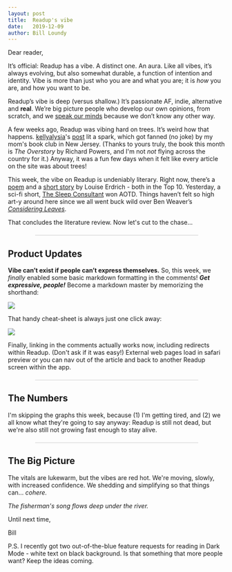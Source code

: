 ```yaml
---
layout: post
title:  Readup's vibe
date:   2019-12-09
author: Bill Loundy
---
```

<p> Dear reader, </p> <p> It’s official: Readup has a vibe. A distinct one. An aura. Like all vibes, it’s always evolving, but also somewhat durable, a function of intention and identity. Vibe is more than just who you are and what you are; it is <em>how</em> you are, and </em>how</em> you want to be. </p> <p> Readup’s vibe is deep (versus shallow.) It’s passionate AF, indie, alternative and <strong>real</strong>. We’re big picture people who develop our own opinions, from scratch, and we <a href="https://readup.com/comments/-the-new-york-times-company/our-brains-are-no-match-for-our-technology">speak our minds</a> because we don’t know any other way. </p> <p> A few weeks ago, Readup was vibing hard on trees. It’s weird how that happens. <a href="https://readup.com/@kellyalysia">kellyalysia</a>'s <a href="https://readup.com/comments/organizer-sandbox/have-i-been-paying-attention-to-nature-all-wrong">post</a> lit a spark, which got fanned (no joke) by my mom's book club in New Jersey. (Thanks to yours truly, the book this month is <em>The Overstory</em> by Richard Powers, and I'm not <em>not</em> flying across the country for it.) Anyway, it was a fun few days when it felt like every article on the site was about trees! </p> <p> This week, the vibe on Readup is undeniably literary. Right now, there’s a <a href="https://readup.com/read/the-new-yorker/the-best-of-us">poem</a> and a <a href="https://readup.com/read/the-new-yorker/the-stone">short story</a> by Louise Erdrich - both in the Top 10. Yesterday, a sci-fi short, <a href="https://readup.com/read/year-of-the-meteor/the-sleep-consultant">The Sleep Consultant</a> won AOTD. Things haven’t felt so high art-y around here since we all went buck wild over Ben Weaver’s <em><a href="https://readup.com/read/tpt-originals/you-could-stop-raking-and-lay-down-in-the-dirt-but-will-you">Considering Leaves</a></em>. </p> <p> That concludes the literature review. Now let's cut to the chase... </p> <div style="width:75%;margin:1.5em auto;border-bottom:1px solid #ccc;"></div> <h2> Product Updates </h2> <p> <strong>Vibe can’t exist if people can’t express themselves.</strong> So, this week, we <em>finally</em> enabled some basic markdown formatting in the comments! <em><strong>Get expressive, people!</em></strong> Become a markdown master by memorizing the shorthand: </p> <p> <img src="http://blog.readup.com/pics/guide.png" style="display:block;margin:0 auto;max-width:100%;"> </p> <p> That handy cheat-sheet is always just one click away: </p> <p> <img src="http://blog.readup.com/pics/guidebutton.png" style="display:block;margin:0 auto;max-width:100%;"> </p> <p> Finally, linking in the comments actually works now, including redirects within Readup. (Don't ask if it was easy!) External web pages load in safari preview or you can nav out of the article and back to another Readup screen within the app. </p> <div style="width:75%;margin:1.5em auto;border-bottom:1px solid #ccc;"></div> <h2> The Numbers </h2> <p> I'm skipping the graphs this week, because (1) I'm getting tired, and (2) we all know what they're going to say anyway: Readup is still not dead, but we're also still not growing fast enough to stay alive. </p> <div style="width:75%;margin:1.5em auto;border-bottom:1px solid #ccc;"></div> <h2> The Big Picture </h2> <p> The vitals are lukewarm, but the vibes are red hot. We're moving, slowly, with increased confidence. We shedding and simplifying so that things can… <em>cohere.</em> </p> <p> <em>The fisherman's song flows deep under the river.</em> </p> <p> Until next time, </p> <p> Bill </p> <p> P.S. I recently got two out-of-the-blue feature requests for reading in Dark Mode - white text on black background. Is that something that more people want? Keep the ideas coming. </p>
